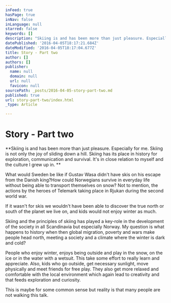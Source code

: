 ```yaml
---
inFeed: true
hasPage: true
inNav: false
inLanguage: null
starred: false
keywords: []
description: "Skiing is and has been more than just pleasure. Especially for me. Skiing is not only the joy of sliding down a hill. Skiing has its place in history for exploration, communication and survival. It’s in close relation to myself and the culture I grew up in.\_"
datePublished: '2016-04-05T18:17:21.684Z'
dateModified: '2016-04-05T18:17:04.677Z'
title: Story - Part two
author: []
authors: []
publisher:
  name: null
  domain: null
  url: null
  favicon: null
sourcePath: _posts/2016-04-05-story-part-two.md
published: true
url: story-part-two/index.html
_type: Article

---
```

# Story - Part two

**Skiing is and has been more than just pleasure. Especially for me. Skiing is not only the joy of sliding down a hill. Skiing has its place in history for exploration, communication and survival. It's in close relation to myself and the culture I grew up in. **

What would Sweden be like if Gustav Wasa didn't have skis on his escape from the Danish king?How could Norwegians survive in everyday life without being able to transport themselves on snow? Not to mention, the actions by the heroes of Telemark taking place in Rjukan  during the second world war.

If it wasn't for skis we wouldn't have been able to discover the true north or south of the planet we live on, and kids would not enjoy winter as much.

Skiing and the principles of skiing has played a key-role in the development of the society in all Scandinavia but especially Norway. My question is what happens to history when then global migration, poverty and wars make people head north, meeting a society and a climate where the winter is dark and cold?

People who enjoy winter, enjoys being outside and play in the snow, on the ice or in the water with a wetsuit. This take some effort to really learn and appreciate. Also, kids who go outside, get necessary sunlight, move physically and meet friends for free play. They also get more relaxed and comfortable with the local environment which again lead to creativity and that feeds exploration and curiosity.

This is maybe for some common sense but reality is that many people are not walking this talk.